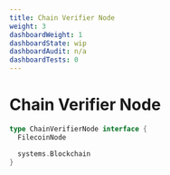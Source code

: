 ```yaml
---
title: Chain Verifier Node
weight: 3
dashboardWeight: 1
dashboardState: wip
dashboardAudit: n/a
dashboardTests: 0
---
```


# Chain Verifier Node

```go
type ChainVerifierNode interface {
  FilecoinNode

  systems.Blockchain
}
```
